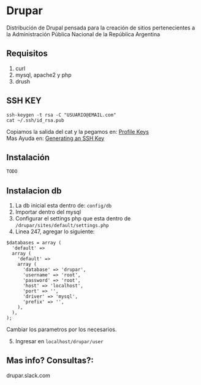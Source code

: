 # Drupar
Distribución de Drupal pensada para la creación de sitios pertenecientes a la Administración Pública Nacional de la República Argentina


## Requisitos
1. curl
2. mysql, apache2 y php
3. drush

## SSH KEY

```
ssh-keygen -t rsa -C "USUARIO@EMAIL.com"
cat ~/.ssh/id_rsa.pub
```

Copiamos la salida del cat y la pegamos en: [Profile Keys](https://github.com/settings/keys)  
Mas Ayuda en: [Generating an SSH Key](https://help.github.com/articles/generating-an-ssh-key/)


## Instalación

```html
TODO
```

## Instalacion db

1. La db inicial esta dentro de: `config/db`
2. Importar dentro del mysql
3. Configurar el settings php que esta dentro de `/drupar/sites/default/settings.php`
4. Linea 247, agregar lo siguiente:

```
$databases = array (
  'default' =>
  array (
    'default' =>
    array (
      'database' => 'drupar',
      'username' => 'root',
      'password' => 'root',
      'host' => 'localhost',
      'port' => '',
      'driver' => 'mysql',
      'prefix' => '',
    ),
  ),
);
```
Cambiar los parametros por los necesarios.

5. Ingresar en `localhost/drupar/user`


## Mas info? Consultas?:

drupar.slack.com
